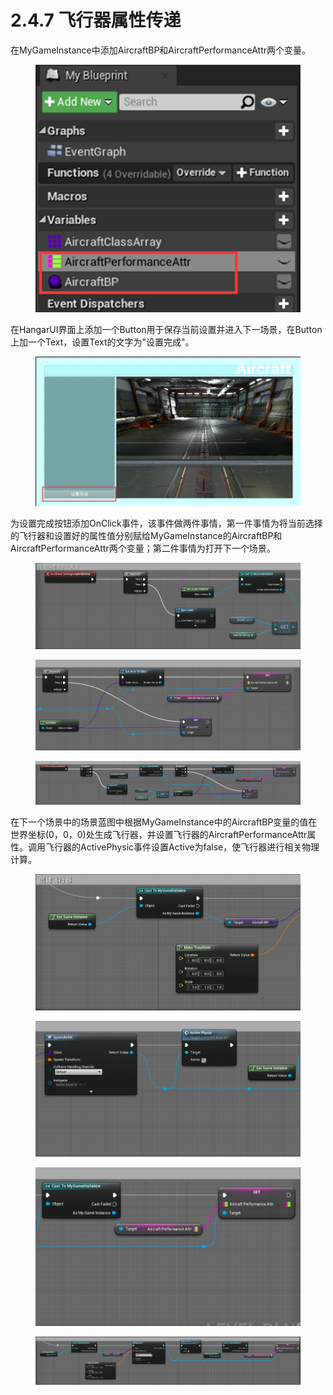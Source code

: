# 2.4.7 飞行器属性传递

在MyGameInstance中添加AircraftBP和AircraftPerformanceAttr两个变量。

<figure><img src="../../../.gitbook/assets/image (343).png" alt=""><figcaption></figcaption></figure>

在HangarUI界面上添加一个Button用于保存当前设置并进入下一场景，在Button上加一个Text，设置Text的文字为"设置完成"。

<figure><img src="../../../.gitbook/assets/image (355).png" alt=""><figcaption></figcaption></figure>

为设置完成按钮添加OnClick事件，该事件做两件事情，第一件事情为将当前选择的飞行器和设置好的属性值分别赋给MyGameInstance的AircraftBP和AircraftPerformanceAttr两个变量；第二件事情为打开下一个场景。

<figure><img src="../../../.gitbook/assets/image (369).png" alt=""><figcaption></figcaption></figure>

<figure><img src="../../../.gitbook/assets/image (350).png" alt=""><figcaption></figcaption></figure>

<figure><img src="../../../.gitbook/assets/image (297).png" alt=""><figcaption></figcaption></figure>

在下一个场景中的场景蓝图中根据MyGameInstance中的AircraftBP变量的值在世界坐标(0，0，0)处生成飞行器，并设置飞行器的AircraftPerformanceAttr属性。调用飞行器的ActivePhysic事件设置Active为false，使飞行器进行相关物理计算。

<figure><img src="../../../.gitbook/assets/image (314).png" alt=""><figcaption></figcaption></figure>

<figure><img src="../../../.gitbook/assets/image (278).png" alt=""><figcaption></figcaption></figure>

<figure><img src="../../../.gitbook/assets/image (286).png" alt=""><figcaption></figcaption></figure>

<figure><img src="../../../.gitbook/assets/image (360).png" alt=""><figcaption></figcaption></figure>
